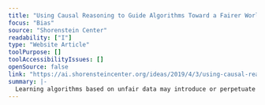 ```yaml
---
title: "Using Causal Reasoning to Guide Algorithms Toward a Fairer World"
focus: "Bias"
source: "Shorenstein Center"
readability: ["I"]
type: "Website Article"
toolPurpose: []
toolAccessibilityIssues: []
openSource: false
link: "https://ai.shorensteincenter.org/ideas/2019/4/3/using-causal-reasoning-to-guide-algorithms-toward-a-fairer-world"
summary: |-
  Learning algorithms based on unfair data may introduce or perpetuate a variety of discriminatory biases and thereby maintain the cycle of injustice.
---
```


